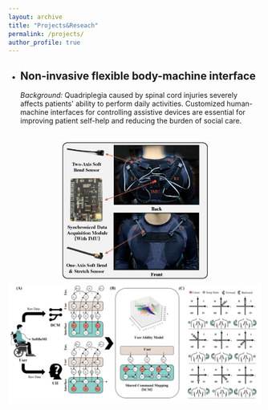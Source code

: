 ```yaml
---
layout: archive
title: "Projects&Reseach"
permalink: /projects/
author_profile: true
---
```

- ## Non-invasive flexible body-machine interface
  *Background:* Quadriplegia caused by spinal cord injuries severely affects patients' ability to perform daily activities. Customized human-machine interfaces for controlling assistive devices are essential for improving patient self-help and reducing the burden of social care.
<div>			<!--块级封装-->
  <center>
    <br>		<!--换行-->  
    <img src="/images/TNSRE.jpg"
         alt="Failed load figure"
         width="300"/> 
    <img src="/images/TNSRE_2.jpg"
     alt="Failed load figure"
     width="595"/>
    <br>		<!--换行-->  
  <center>
</div>
